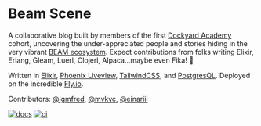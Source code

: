 # Beam Scene
A collaborative blog built by members of the first [Dockyard Academy](https://github.com/DockYard-Academy/) cohort, uncovering the under-appreciated people and stories hiding in the very vibrant [BEAM ecosystem](https://github.com/llaisdy/beam_languages#34-languages-on-the-beam). Expect contributions from folks writing Elixir, Erlang, Gleam, Luerl, Clojerl, Alpaca...maybe even Fika! :bullettrain_front:

Written in [Elixir](https://elixir-lang.org/), [Phoenix Liveview](https://github.com/phoenixframework/phoenix_live_view), [TailwindCSS](tailwindcss.com/), and [PostgresQL](postgresql.org/). Deployed on the incredible [Fly.io](https://fly.io).

Contributors: [@lgmfred](github.com/lgmfred), [@mvkvc](github.com/mvkvc), [@einariii](github.com/einariii)

[![docs](https://github.com/einariii/blog/actions/workflows/docs.yaml/badge.svg?branch=main)](https://github.com/einariii/blog/actions/workflows/docs.yaml)
[![ci](https://github.com/einariii/blog/actions/workflows/ci.yaml/badge.svg?branch=main)](https://github.com/einariii/blog/actions/workflows/ci.yaml)
